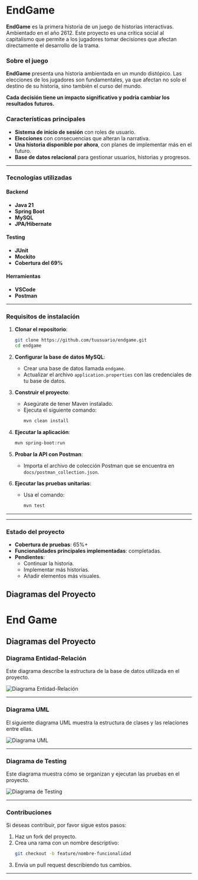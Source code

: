 # EndGame

**EndGame** es la primera historia de un juego de historias interactivas. Ambientado en el año 2612. Este proyecto es una crítica social al capitalismo que permite a los jugadores tomar decisiones que afectan directamente el desarrollo de la trama.


### Sobre el juego

**EndGame** presenta una historia ambientada en un mundo distópico. Las elecciones de los jugadores son fundamentales, ya que afectan no solo el destino de su historia, sino también el curso del mundo.

**Cada decisión tiene un impacto significativo y podría cambiar los resultados futuros.**

### Características principales

- **Sistema de inicio de sesión** con roles de usuario.
- **Elecciones** con consecuencias que alteran la narrativa.
- **Una historia disponible por ahora**, con planes de implementar más en el futuro.
- **Base de datos relacional** para gestionar usuarios, historias y progresos.

---

### Tecnologías utilizadas

#### Backend
- **Java 21**
- **Spring Boot**
- **MySQL**
- **JPA/Hibernate**

#### Testing
- **JUnit**
- **Mockito**
- **Cobertura del 69%**

#### Herramientas
- **VSCode**
- **Postman**

---

### Requisitos de instalación

1. **Clonar el repositorio**:
   ```bash
   git clone https://github.com/tuusuario/endgame.git
   cd endgame
   ```

2. **Configurar la base de datos MySQL**:
   - Crear una base de datos llamada `endgame`.
   - Actualizar el archivo `application.properties` con las credenciales de tu base de datos.

3. **Construir el proyecto**:
   - Asegúrate de tener Maven instalado.
   - Ejecuta el siguiente comando:
     ```bash
     mvn clean install
     ```

4. **Ejecutar la aplicación**:
   ```bash
   mvn spring-boot:run
   ```

5. **Probar la API con Postman**:
   - Importa el archivo de colección Postman que se encuentra en `docs/postman_collection.json`.

6. **Ejecutar las pruebas unitarias**:
   - Usa el comando:
     ```bash
     mvn test
     ```

---


---

### Estado del proyecto

- **Cobertura de pruebas**: 65%+
- **Funcionalidades principales implementadas**: completadas.
- **Pendientes**:
  - Continuar la historia.
  - Implementar más historias.
  - Añadir elementos más visuales.


## Diagramas del Proyecto
# End Game

## Diagramas del Proyecto

### Diagrama Entidad-Relación
Este diagrama describe la estructura de la base de datos utilizada en el proyecto.

![Diagrama Entidad-Relación](https://i.imgur.com/sv8nkSY.png "Diagrama Entidad-Relación")

---

### Diagrama UML
El siguiente diagrama UML muestra la estructura de clases y las relaciones entre ellas.

![Diagrama UML](https://www.planttext.com/api/plantuml/png/lLR1RXiX4BrRyZ-Wd8Zg77grgYf9VMYaA8wIvWCmq5qalBZ09cgZ_7lPDR03dZXHrTO7sxo1cRTl7h3dpZFh-wsUpxXcpf47rpEh37cUpqZuV52T9qf4D6Bttggk8PtPRgn4GznOAoji5z8_6IiYUcSqiKR7aJQDwkXf73dflumPw3xHaknpf7YJuwSfDAsyWRHeGHB9Kyu6wLxciwJ9GBNKuouJBxIOu9mvGA-J789v9I07QdzLpXkhM4KWmIKB8HstQiULwIOUgmd4cC0mM8-pMO-nYiiQ5lnVJ6wjQQnqjL4JNB9ferekbDXeywENJ30NvrmRplIAUKc-IzucHTC-w0jxvswqfVvDc2IONLzmtpEjVZ5x6xQL4epclRCaWU42j2u2EBVQgPpPvhMaQSucR0au9scH9Y6kMdrR_w6nG0RQvYTAAEOQwGwhlSywO3qrqHDx3FV4OPs_PWjGWkwolWajwLpqlhsNzb5ncUaaMx4GavrNF1Ie3hb5FYcFdmXrwkk0Vm9j-KpsfaaGnPk2fW6AfpG9efM3yHRKMM5htkFbHwC4USlG1vd_vJOixmDKjO03mS8eg5MkV73IhgHdIYVThxOx3ToHmqGR9eRnvS_XksDRIVlu1sSL7_2WeH4VzB6o2Jo3faTlnmLvov2BuUPU3ZeW_Kgvuybv9GgRf0rmyl64d9sDF-EjcSzp4CYl5bXmEgYEHSDJunE0m-Spk5En-hMqDVaZSP03RJqszLnsOdmb-mq0 "Diagrama UML")

---

### Diagrama de Testing
Este diagrama muestra cómo se organizan y ejecutan las pruebas en el proyecto.

![Diagrama de Testing](https://i.imgur.com/WaM22FN.png "Diagrama de Testing")





---

### Contribuciones

Si deseas contribuir, por favor sigue estos pasos:

1. Haz un fork del proyecto.
2. Crea una rama con un nombre descriptivo:
   ```bash
   git checkout -b feature/nombre-funcionalidad
   ```
3. Envía un pull request describiendo tus cambios.

---



